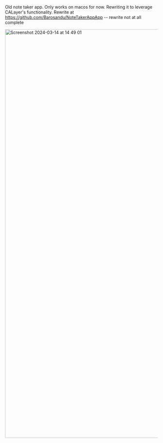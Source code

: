 Old note taker app. Only works on macos for now. Rewriting it to leverage CALayer's functionality.
Rewrite at https://github.com/Barosandu/NoteTakerAppApp -- rewrite not at all complete

<img width="1349" alt="Screenshot 2024-03-14 at 14 49 01" src="https://github.com/Barosandu/NoteTakerAppOld/assets/47083663/bff17e47-774f-4988-ab7a-c749e4de4ed5">
